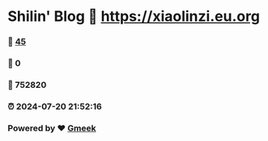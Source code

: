 # Shilin' Blog :link: https://xiaolinzi.eu.org 
### :page_facing_up: [45](https://xiaolinzi.eu.org/tag.html) 
### :speech_balloon: 0 
### :hibiscus: 752820 
### :alarm_clock: 2024-07-20 21:52:16 
### Powered by :heart: [Gmeek](https://github.com/Meekdai/Gmeek)
